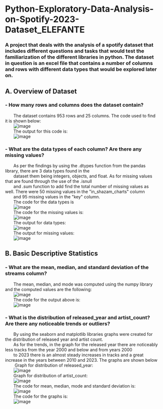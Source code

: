 # Python-Exploratory-Data-Analysis-on-Spotify-2023-Dataset_ELEFANTE
### A project that deals with the analysis of a spotify dataset that includes different questions and tasks that would test the familiarization of the different libraries in python. The dataset in question is an excel file that contains a number of columns and rows with different data types that would be explored later on.
## A. Overview of Dataset
### - How many rows and columns does the dataset contain?
&nbsp;&nbsp;&nbsp;&nbsp;&nbsp;&nbsp;&nbsp;The dataset contains 953 rows and 25 columns. The code used to find it is shown below:\
&nbsp;&nbsp;&nbsp;&nbsp;&nbsp;&nbsp;&nbsp;![image](https://github.com/user-attachments/assets/5e3ada79-dc0c-4165-9893-563d23ad94c9)\
&nbsp;&nbsp;&nbsp;&nbsp;&nbsp;&nbsp;&nbsp;The output for this code is:\
&nbsp;&nbsp;&nbsp;&nbsp;&nbsp;&nbsp;&nbsp;![image](https://github.com/user-attachments/assets/b61c4a79-c812-4fdb-aace-70cb28c2990f)
### - What are the data types of each column? Are there any missing values?
&nbsp;&nbsp;&nbsp;&nbsp;&nbsp;&nbsp;&nbsp;As per the findings by using the .dtypes function from the pandas library, there are 3 data types found in the \
&nbsp;&nbsp;&nbsp;&nbsp;&nbsp;&nbsp;&nbsp;dataset them being integers, objects, and float. As for missing values that are found through the use of the .isnull\
&nbsp;&nbsp;&nbsp;&nbsp;&nbsp;&nbsp;&nbsp;and .sum function to add find the total number of missing values as well. There were 50 missing values in the "in_shazam_charts" column
&nbsp;&nbsp;&nbsp;&nbsp;&nbsp;&nbsp;&nbsp;and 95 missing values in the "key" column.\
&nbsp;&nbsp;&nbsp;&nbsp;&nbsp;&nbsp;&nbsp;The code for the data types is\
&nbsp;&nbsp;&nbsp;&nbsp;&nbsp;&nbsp;&nbsp;![image](https://github.com/user-attachments/assets/9794e66c-b852-47d0-b9a3-7f0704593308)\
&nbsp;&nbsp;&nbsp;&nbsp;&nbsp;&nbsp;&nbsp;The code for the missing values is:\
&nbsp;&nbsp;&nbsp;&nbsp;&nbsp;&nbsp;&nbsp;![image](https://github.com/user-attachments/assets/6a3939d2-896f-439d-a517-8b6829d8f185)\
&nbsp;&nbsp;&nbsp;&nbsp;&nbsp;&nbsp;&nbsp;The output for data types:\
&nbsp;&nbsp;&nbsp;&nbsp;&nbsp;&nbsp;&nbsp;![image](https://github.com/user-attachments/assets/bd342b3c-6050-42b2-93df-ec9b70d7de7b)\
&nbsp;&nbsp;&nbsp;&nbsp;&nbsp;&nbsp;&nbsp;The output for missing values:\
&nbsp;&nbsp;&nbsp;&nbsp;&nbsp;&nbsp;&nbsp;![image](https://github.com/user-attachments/assets/7c990494-9e71-4afb-8459-41baf5b6db82)

## B. Basic Descriptive Statistics
### - What are the mean, median, and standard deviation of the streams column?
&nbsp;&nbsp;&nbsp;&nbsp;&nbsp;&nbsp;&nbsp;The mean, median, and mode was computed using the numpy library and the computed values are the following:\
&nbsp;&nbsp;&nbsp;&nbsp;&nbsp;&nbsp;&nbsp;![image](https://github.com/user-attachments/assets/85e35aba-65f8-4cd5-addd-97eb2135657b)\
&nbsp;&nbsp;&nbsp;&nbsp;&nbsp;&nbsp;&nbsp;The code for the output above is:\
&nbsp;&nbsp;&nbsp;&nbsp;&nbsp;&nbsp;&nbsp;![image](https://github.com/user-attachments/assets/6be83751-e16c-4588-8f31-7eec6e446387)
### - What is the distribution of released_year and artist_count? Are there any noticeable trends or outliers?
&nbsp;&nbsp;&nbsp;&nbsp;&nbsp;&nbsp;&nbsp;By using the seaborn and matplotlib libraries graphs were created for the distribution of released year and artist count.\
&nbsp;&nbsp;&nbsp;&nbsp;&nbsp;&nbsp;&nbsp;As for the trends, in the graph for the released year there are noticeably less tracks from the year 2000 and below and from years 2000 \
&nbsp;&nbsp;&nbsp;&nbsp;&nbsp;&nbsp;&nbsp;to 2023 there is an almost steady increases in tracks and a great increase in the years between 2010 and 2023. The graphs are shown below\
&nbsp;&nbsp;&nbsp;&nbsp;&nbsp;&nbsp;&nbsp; Graph for distribution of released_year:\
&nbsp;&nbsp;&nbsp;&nbsp;&nbsp;&nbsp;&nbsp;![image](https://github.com/user-attachments/assets/20a24e95-401f-404d-b661-c4e6778bc8d6)\
&nbsp;&nbsp;&nbsp;&nbsp;&nbsp;&nbsp;&nbsp;Graph for distribution of artist_count:\
&nbsp;&nbsp;&nbsp;&nbsp;&nbsp;&nbsp;&nbsp;![image](https://github.com/user-attachments/assets/5fe5f358-51f2-47e0-9e30-a54eaa0c7056)\
&nbsp;&nbsp;&nbsp;&nbsp;&nbsp;&nbsp;&nbsp;The code for mean, median, mode and standard deviation is:\
&nbsp;&nbsp;&nbsp;&nbsp;&nbsp;&nbsp;&nbsp;![image](https://github.com/user-attachments/assets/f0aa4465-2b54-4f1d-b3c7-99257762b8e5)\
&nbsp;&nbsp;&nbsp;&nbsp;&nbsp;&nbsp;&nbsp;The code for the graphs is:\
&nbsp;&nbsp;&nbsp;&nbsp;&nbsp;&nbsp;&nbsp;![image](https://github.com/user-attachments/assets/cf0bd8c5-9d4a-422a-8879-7301ac10bdfa)








